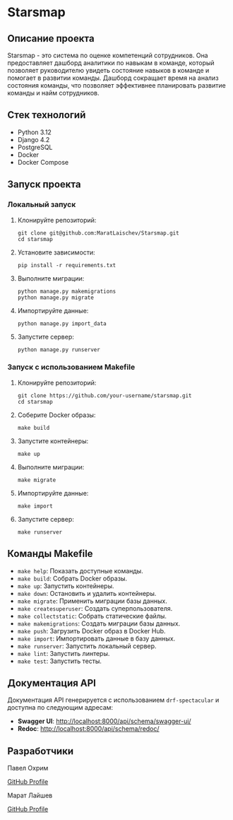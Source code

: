 # Starsmap

## Описание проекта

Starsmap - это система по оценке компетенций сотрудников. Она предоставляет дашборд аналитики по навыкам в команде, который позволяет руководителю увидеть состояние навыков в команде и помогает в развитии команды. Дашборд сокращает время на анализ состояния команды, что позволяет эффективнее планировать развитие команды и найм сотрудников.

## Стек технологий

- Python 3.12
- Django 4.2
- PostgreSQL
- Docker
- Docker Compose

## Запуск проекта

### Локальный запуск

1. Клонируйте репозиторий:
    ```shell
    git clone git@github.com:MaratLaischev/Starsmap.git
    cd starsmap
    ```

2. Установите зависимости:
    ```shell
    pip install -r requirements.txt
    ```

3. Выполните миграции:
    ```shell
    python manage.py makemigrations
    python manage.py migrate
    ```

4. Импортируйте данные:
    ```shell
    python manage.py import_data
    ```

5. Запустите сервер:
    ```shell
    python manage.py runserver
    ```

### Запуск с использованием Makefile

1. Клонируйте репозиторий:
    ```shell
    git clone https://github.com/your-username/starsmap.git
    cd starsmap
    ```

2. Соберите Docker образы:
    ```shell
    make build
    ```

3. Запустите контейнеры:
    ```shell
    make up
    ```

4. Выполните миграции:
    ```shell
    make migrate
    ```

5. Импортируйте данные:
    ```shell
    make import
    ```

6. Запустите сервер:
    ```shell
    make runserver
    ```

## Команды Makefile

- `make help`: Показать доступные команды.
- `make build`: Собрать Docker образы.
- `make up`: Запустить контейнеры.
- `make down`: Остановить и удалить контейнеры.
- `make migrate`: Применить миграции базы данных.
- `make createsuperuser`: Создать суперпользователя.
- `make collectstatic`: Собрать статические файлы.
- `make makemigrations`: Создать миграции базы данных.
- `make push`: Загрузить Docker образ в Docker Hub.
- `make import`: Импортировать данные в базу данных.
- `make runserver`: Запустить локальный сервер.
- `make lint`: Запустить линтеры.
- `make test`: Запустить тесты.

## Документация API

Документация API генерируется с использованием `drf-spectacular` и доступна по следующим адресам:

- **Swagger UI**: [http://localhost:8000/api/schema/swagger-ui/](http://localhost:8000/api/schema/swagger-ui/)
- **Redoc**: [http://localhost:8000/api/schema/redoc/](http://localhost:8000/api/schema/redoc/)

## Разработчики

Павел Охрим

[GitHub Profile](https://github.com/d1g-1t)

Марат Лайшев

[GitHub Profile](https://github.com/MaratLaischev)